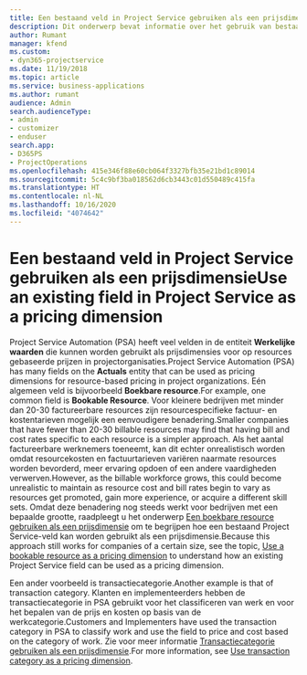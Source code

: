 ```yaml
---
title: Een bestaand veld in Project Service gebruiken als een prijsdimensie
description: Dit onderwerp bevat informatie over het gebruik van bestaande Project Service-velden als prijsdimensies.
author: Rumant
manager: kfend
ms.custom:
- dyn365-projectservice
ms.date: 11/19/2018
ms.topic: article
ms.service: business-applications
ms.author: rumant
audience: Admin
search.audienceType:
- admin
- customizer
- enduser
search.app:
- D365PS
- ProjectOperations
ms.openlocfilehash: 415e346f88e60cb064f3327bfb35e21bd1c89014
ms.sourcegitcommit: 5c4c9bf3ba018562d6cb3443c01d550489c415fa
ms.translationtype: HT
ms.contentlocale: nl-NL
ms.lasthandoff: 10/16/2020
ms.locfileid: "4074642"
---
```

# <a name="use-an-existing-field-in-project-service-as-a-pricing-dimension"></a><span data-ttu-id="d3122-103">Een bestaand veld in Project Service gebruiken als een prijsdimensie</span><span class="sxs-lookup"><span data-stu-id="d3122-103">Use an existing field in Project Service as a pricing dimension</span></span>

<span data-ttu-id="d3122-104">Project Service Automation (PSA) heeft veel velden in de entiteit **Werkelijke waarden** die kunnen worden gebruikt als prijsdimensies voor op resources gebaseerde prijzen in projectorganisaties.</span><span class="sxs-lookup"><span data-stu-id="d3122-104">Project Service Automation (PSA) has many fields on the **Actuals** entity that can be used as pricing dimensions for resource-based pricing in project organizations.</span></span> <span data-ttu-id="d3122-105">Eén algemeen veld is bijvoorbeeld **Boekbare resource**.</span><span class="sxs-lookup"><span data-stu-id="d3122-105">For example, one common field is **Bookable Resource**.</span></span> <span data-ttu-id="d3122-106">Voor kleinere bedrijven met minder dan 20-30 factureerbare resources zijn resourcespecifieke factuur- en kostentarieven mogelijk een eenvoudigere benadering.</span><span class="sxs-lookup"><span data-stu-id="d3122-106">Smaller companies that have fewer than 20-30 billable resources may find that having bill and cost rates specific to each resource is a simpler approach.</span></span> <span data-ttu-id="d3122-107">Als het aantal factureerbare werknemers toeneemt, kan dit echter onrealistisch worden omdat resourcekosten en factuurtarieven variëren naarmate resources worden bevorderd, meer ervaring opdoen of een andere vaardigheden verwerven.</span><span class="sxs-lookup"><span data-stu-id="d3122-107">However, as the billable workforce grows, this could become unrealistic to maintain as resource cost and bill rates begin to vary as resources get promoted, gain more experience, or acquire a different skill sets.</span></span> <span data-ttu-id="d3122-108">Omdat deze benadering nog steeds werkt voor bedrijven met een bepaalde grootte, raadpleegt u het onderwerp [Een boekbare resource gebruiken als een prijsdimensie](bookable-resource-pricing-dimension.md) om te begrijpen hoe een bestaand Project Service-veld kan worden gebruikt als een prijsdimensie.</span><span class="sxs-lookup"><span data-stu-id="d3122-108">Because this approach still works for companies of a certain size, see the topic, [Use a bookable resource as a pricing dimension](bookable-resource-pricing-dimension.md) to understand how an existing Project Service field can be used as a pricing dimension.</span></span>

<span data-ttu-id="d3122-109">Een ander voorbeeld is transactiecategorie.</span><span class="sxs-lookup"><span data-stu-id="d3122-109">Another example is that of transaction category.</span></span> <span data-ttu-id="d3122-110">Klanten en implementeerders hebben de transactiecategorie in PSA gebruikt voor het classificeren van werk en voor het bepalen van de prijs en kosten op basis van de werkcategorie.</span><span class="sxs-lookup"><span data-stu-id="d3122-110">Customers and Implementers have used the transaction category in PSA to classify work and use the field to price and cost based on the category of work.</span></span> <span data-ttu-id="d3122-111">Zie voor meer informatie [Transactiecategorie gebruiken als een prijsdimensie](transaction-category-pricing-dimension.md).</span><span class="sxs-lookup"><span data-stu-id="d3122-111">For more information, see [Use transaction category as a pricing dimension](transaction-category-pricing-dimension.md).</span></span>
